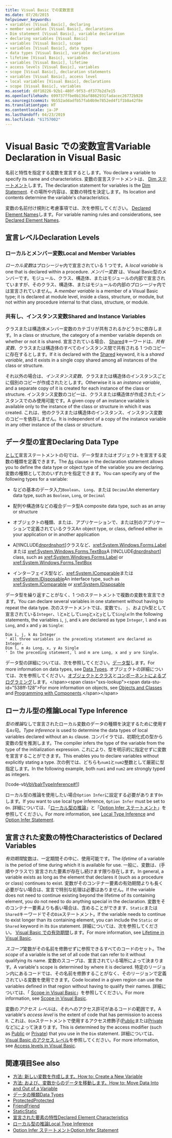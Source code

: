 ```yaml
---
title: Visual Basic での変数宣言
ms.date: 07/20/2015
helpviewer_keywords:
- variables [Visual Basic], declaring
- member variables [Visual Basic], declarations
- Dim statement [Visual Basic], variable declaration
- declaring variables [Visual Basic]
- variables [Visual Basic], scope
- variables [Visual Basic], data types
- data types [Visual Basic], variable declarations
- lifetime [Visual Basic], variables
- variables [Visual Basic], lifetime
- access levels [Visual Basic], variables
- scope [Visual Basic], declaration statements
- variables [Visual Basic], access level
- local variables [Visual Basic], declarations
- scope [Visual Basic], variables
ms.assetid: d8f10226-92b1-480f-9f53-df377b2d7e15
ms.openlocfilehash: 699737ffbe0b136af8862931fadacec26772b928
ms.sourcegitcommit: 9b552addadfb57fab0b9e7852ed4f1f1b8a42f8e
ms.translationtype: HT
ms.contentlocale: ja-JP
ms.lasthandoff: 04/23/2019
ms.locfileid: "61757002"
---
```

# <a name="variable-declaration-in-visual-basic"></a><span data-ttu-id="538ff-102">Visual Basic での変数宣言</span><span class="sxs-lookup"><span data-stu-id="538ff-102">Variable Declaration in Visual Basic</span></span>
<span data-ttu-id="538ff-103">名前と特性を指定する変数を宣言するとします。</span><span class="sxs-lookup"><span data-stu-id="538ff-103">You declare a variable to specify its name and characteristics.</span></span> <span data-ttu-id="538ff-104">変数の宣言ステートメントは、 [Dim ステートメント](../../../../visual-basic/language-reference/statements/dim-statement.md)します。</span><span class="sxs-lookup"><span data-stu-id="538ff-104">The declaration statement for variables is the [Dim Statement](../../../../visual-basic/language-reference/statements/dim-statement.md).</span></span> <span data-ttu-id="538ff-105">その場所や内容は、変数の特性を決定します。</span><span class="sxs-lookup"><span data-stu-id="538ff-105">Its location and contents determine the variable's characteristics.</span></span>  
  
 <span data-ttu-id="538ff-106">変数の名前付け規則と考慮事項では、次を参照してください。 [Declared Element Names](../../../../visual-basic/programming-guide/language-features/declared-elements/declared-element-names.md)します。</span><span class="sxs-lookup"><span data-stu-id="538ff-106">For variable naming rules and considerations, see [Declared Element Names](../../../../visual-basic/programming-guide/language-features/declared-elements/declared-element-names.md).</span></span>  
  
## <a name="declaration-levels"></a><span data-ttu-id="538ff-107">宣言レベル</span><span class="sxs-lookup"><span data-stu-id="538ff-107">Declaration Levels</span></span>  
  
### <a name="local-and-member-variables"></a><span data-ttu-id="538ff-108">ローカルとメンバー変数</span><span class="sxs-lookup"><span data-stu-id="538ff-108">Local and Member Variables</span></span>  
 <span data-ttu-id="538ff-109">*ローカル変数*はプロシージャ内で宣言されている 1 つです。</span><span class="sxs-lookup"><span data-stu-id="538ff-109">A *local variable* is one that is declared within a procedure.</span></span> <span data-ttu-id="538ff-110">*メンバー変数* は、Visual Basic型のメンバーです。モジュール、クラス、構造体、またはモジュールの内部で宣言されていますが、そのクラス、構造体、またはモジュールの内部のプロシージャ内では宣言されていません。</span><span class="sxs-lookup"><span data-stu-id="538ff-110">A *member variable* is a member of a Visual Basic type; it is declared at module level, inside a class, structure, or module, but not within any procedure internal to that class, structure, or module.</span></span>  
  
### <a name="shared-and-instance-variables"></a><span data-ttu-id="538ff-111">共有し、インスタンス変数</span><span class="sxs-lookup"><span data-stu-id="538ff-111">Shared and Instance Variables</span></span>  
 <span data-ttu-id="538ff-112">クラスまたは構造体メンバー変数のカテゴリが共有されるかどうかに依存します。</span><span class="sxs-lookup"><span data-stu-id="538ff-112">In a class or structure, the category of a member variable depends on whether or not it is shared.</span></span> <span data-ttu-id="538ff-113">宣言されている場合、 [Shared](../../../../visual-basic/language-reference/modifiers/shared.md)キーワードは、*共有変数*、クラスまたは構造体のすべてのインスタンス間で共有される 1 つのコピーに存在するとします。</span><span class="sxs-lookup"><span data-stu-id="538ff-113">If it is declared with the [Shared](../../../../visual-basic/language-reference/modifiers/shared.md) keyword, it is a *shared variable*, and it exists in a single copy shared among all instances of the class or structure.</span></span>  
  
 <span data-ttu-id="538ff-114">それ以外の場合は、*インスタンス変数*、クラスまたは構造体のインスタンスごとに個別のコピーが作成されたとします。</span><span class="sxs-lookup"><span data-stu-id="538ff-114">Otherwise it is an *instance variable*, and a separate copy of it is created for each instance of the class or structure.</span></span> <span data-ttu-id="538ff-115">インスタンス変数のコピーは、クラスまたは構造体が作成されたインスタンスでのみ使用可能です。</span><span class="sxs-lookup"><span data-stu-id="538ff-115">A given copy of an instance variable is available only to the instance of the class or structure in which it was created.</span></span> <span data-ttu-id="538ff-116">これは、他のクラスまたは構造体のインスタンス、インスタンス変数のコピーを依存しません。</span><span class="sxs-lookup"><span data-stu-id="538ff-116">It is independent of a copy of the instance variable in any other instance of the class or structure.</span></span>  
  
## <a name="declaring-data-type"></a><span data-ttu-id="538ff-117">データ型の宣言</span><span class="sxs-lookup"><span data-stu-id="538ff-117">Declaring Data Type</span></span>  
 <span data-ttu-id="538ff-118">[として](../../../../visual-basic/language-reference/statements/as-clause.md)宣言ステートメントの句では、データ型またはオブジェクトを宣言する変数の種類を定義できます。</span><span class="sxs-lookup"><span data-stu-id="538ff-118">The [As](../../../../visual-basic/language-reference/statements/as-clause.md) clause in the declaration statement allows you to define the data type or object type of the variable you are declaring.</span></span> <span data-ttu-id="538ff-119">変数の種類として次のいずれかを指定できます。</span><span class="sxs-lookup"><span data-stu-id="538ff-119">You can specify any of the following types for a variable:</span></span>  
  
- <span data-ttu-id="538ff-120">などの基本のデータ入力`Boolean`、 `Long`、または `Decimal`</span><span class="sxs-lookup"><span data-stu-id="538ff-120">An elementary data type, such as `Boolean`, `Long`, or `Decimal`</span></span>  
  
- <span data-ttu-id="538ff-121">配列や構造体などの複合データ型</span><span class="sxs-lookup"><span data-stu-id="538ff-121">A composite data type, such as an array or structure</span></span>  
  
- <span data-ttu-id="538ff-122">オブジェクトの種類、または、アプリケーションで、または別のアプリケーションで定義されているクラス</span><span class="sxs-lookup"><span data-stu-id="538ff-122">An object type, or class, defined either in your application or in another application</span></span>  
  
- <span data-ttu-id="538ff-123">A[!INCLUDE[dnprdnshort](~/includes/dnprdnshort-md.md)]クラスなど、<xref:System.Windows.Forms.Label>または <xref:System.Windows.Forms.TextBox></span><span class="sxs-lookup"><span data-stu-id="538ff-123">A [!INCLUDE[dnprdnshort](~/includes/dnprdnshort-md.md)] class, such as <xref:System.Windows.Forms.Label> or <xref:System.Windows.Forms.TextBox></span></span>  
  
- <span data-ttu-id="538ff-124">インターフェイス型など、<xref:System.IComparable>または <xref:System.IDisposable></span><span class="sxs-lookup"><span data-stu-id="538ff-124">An interface type, such as <xref:System.IComparable> or <xref:System.IDisposable></span></span>  
  
 <span data-ttu-id="538ff-125">データ型を繰り返すことがなく、1 つのステートメントで複数の変数を宣言できます。</span><span class="sxs-lookup"><span data-stu-id="538ff-125">You can declare several variables in one statement without having to repeat the data type.</span></span> <span data-ttu-id="538ff-126">次のステートメントでは、変数で`i`、 `j`、および`k`型として宣言されている`Integer`、`l`と`m`として`Long`と`x`と`y`として`Single`:</span><span class="sxs-lookup"><span data-stu-id="538ff-126">In the following statements, the variables `i`, `j`, and `k` are declared as type `Integer`, `l` and `m` as `Long`, and `x` and `y` as `Single`:</span></span>  
  
```  
Dim i, j, k As Integer  
' All three variables in the preceding statement are declared as Integer.  
Dim l, m As Long, x, y As Single  
' In the preceding statement, l and m are Long, x and y are Single.  
```  
  
 <span data-ttu-id="538ff-127">データ型の詳細については、次を参照してください。[データ型](../../../../visual-basic/programming-guide/language-features/data-types/index.md)します。</span><span class="sxs-lookup"><span data-stu-id="538ff-127">For more information on data types, see [Data Types](../../../../visual-basic/programming-guide/language-features/data-types/index.md).</span></span> <span data-ttu-id="538ff-128">オブジェクトの詳細については、次を参照してください。[オブジェクトとクラス](../../../../visual-basic/programming-guide/language-features/objects-and-classes/index.md)と[コンポーネントによるプログラミング](https://docs.microsoft.com/previous-versions/visualstudio/visual-studio-2013/0ffkdtkf(v=vs.120))します。</span><span class="sxs-lookup"><span data-stu-id="538ff-128">For more information on objects, see [Objects and Classes](../../../../visual-basic/programming-guide/language-features/objects-and-classes/index.md) and [Programming with Components](https://docs.microsoft.com/previous-versions/visualstudio/visual-studio-2013/0ffkdtkf(v=vs.120)).</span></span>  
  
## <a name="local-type-inference"></a><span data-ttu-id="538ff-129">ローカル型の推論</span><span class="sxs-lookup"><span data-stu-id="538ff-129">Local Type Inference</span></span>  
 <span data-ttu-id="538ff-130">*型の推論*なしで宣言されたローカル変数のデータの種類を決定するために使用する`As`句。</span><span class="sxs-lookup"><span data-stu-id="538ff-130">*Type inference* is used to determine the data types of local variables declared without an `As` clause.</span></span> <span data-ttu-id="538ff-131">コンパイラでは、初期化式の型から変数の型を推測します。</span><span class="sxs-lookup"><span data-stu-id="538ff-131">The compiler infers the type of the variable from the type of the initialization expression.</span></span> <span data-ttu-id="538ff-132">これにより、型を明示的に指定せずに変数を宣言することができます。</span><span class="sxs-lookup"><span data-stu-id="538ff-132">This enables you to declare variables without explicitly stating a type.</span></span> <span data-ttu-id="538ff-133">次の例では、どちらも`num1`と`num2`整数として厳密に型指定します。</span><span class="sxs-lookup"><span data-stu-id="538ff-133">In the following example, both `num1` and `num2` are strongly typed as integers.</span></span>  
  
 [!code-vb[VbVbalrTypeInference#1](~/samples/snippets/visualbasic/VS_Snippets_VBCSharp/VbVbalrTypeInference/VB/Class1.vb#1)]  
  
 <span data-ttu-id="538ff-134">ローカル型の推論を使用したい場合`Option Infer`に設定する必要があります`On`します。</span><span class="sxs-lookup"><span data-stu-id="538ff-134">If you want to use local type inference, `Option Infer` must be set to `On`.</span></span> <span data-ttu-id="538ff-135">詳細については、「[ローカル型の推論](../../../../visual-basic/programming-guide/language-features/variables/local-type-inference.md)」と「[Option Infer ステートメント](../../../../visual-basic/language-reference/statements/option-infer-statement.md)」を参照してください。</span><span class="sxs-lookup"><span data-stu-id="538ff-135">For more information, see [Local Type Inference](../../../../visual-basic/programming-guide/language-features/variables/local-type-inference.md) and [Option Infer Statement](../../../../visual-basic/language-reference/statements/option-infer-statement.md).</span></span>  
  
## <a name="characteristics-of-declared-variables"></a><span data-ttu-id="538ff-136">宣言された変数の特性</span><span class="sxs-lookup"><span data-stu-id="538ff-136">Characteristics of Declared Variables</span></span>  
 <span data-ttu-id="538ff-137">*有効期間*変数は、一定期間その中に、使用可能です。</span><span class="sxs-lookup"><span data-stu-id="538ff-137">The *lifetime* of a variable is the period of time during which it is available for use.</span></span> <span data-ttu-id="538ff-138">一般に、変数は、(手順やクラスで) 宣言された要素が存在し続けます限り存在します。</span><span class="sxs-lookup"><span data-stu-id="538ff-138">In general, a variable exists as long as the element that declares it (such as a procedure or class) continues to exist.</span></span> <span data-ttu-id="538ff-139">変数がそのコンテナー要素の有効期間よりも長く必要がない場合は、宣言で特別な処理は必要はありません。</span><span class="sxs-lookup"><span data-stu-id="538ff-139">If the variable does not need to continue existing beyond the lifetime of its containing element, you do not need to do anything special in the declaration.</span></span> <span data-ttu-id="538ff-140">変数をそのコンテナー要素よりも長い場合は、含めることができます、`Static`または`Shared`キーワードでその`Dim`ステートメント。</span><span class="sxs-lookup"><span data-stu-id="538ff-140">If the variable needs to continue to exist longer than its containing element, you can include the `Static` or `Shared` keyword in its `Dim` statement.</span></span> <span data-ttu-id="538ff-141">詳細については、次を参照してください。 [Visual Basic での有効期間](../../../../visual-basic/programming-guide/language-features/declared-elements/lifetime.md)します。</span><span class="sxs-lookup"><span data-stu-id="538ff-141">For more information, see [Lifetime in Visual Basic](../../../../visual-basic/programming-guide/language-features/declared-elements/lifetime.md).</span></span>  
  
 <span data-ttu-id="538ff-142">*スコープ*変数がその名前を修飾せずに参照できるすべてのコードのセット。</span><span class="sxs-lookup"><span data-stu-id="538ff-142">The *scope* of a variable is the set of all code that can refer to it without qualifying its name.</span></span> <span data-ttu-id="538ff-143">変数のスコープは、宣言されている場所によって決まります。</span><span class="sxs-lookup"><span data-stu-id="538ff-143">A variable's scope is determined by where it is declared.</span></span> <span data-ttu-id="538ff-144">特定のリージョン内にあるコードでは、その名前を修飾することがなく、そのリージョンで定義されている変数を使用できます。</span><span class="sxs-lookup"><span data-stu-id="538ff-144">Code located in a given region can use the variables defined in that region without having to qualify their names.</span></span> <span data-ttu-id="538ff-145">詳細については、「 [Scope in Visual Basic](../../../../visual-basic/programming-guide/language-features/declared-elements/scope.md)」を参照してください。</span><span class="sxs-lookup"><span data-stu-id="538ff-145">For more information, see [Scope in Visual Basic](../../../../visual-basic/programming-guide/language-features/declared-elements/scope.md).</span></span>  
  
 <span data-ttu-id="538ff-146">変数の*アクセス レベル*は、それへのアクセス許可があるコードの範囲です。</span><span class="sxs-lookup"><span data-stu-id="538ff-146">A variable's *access level* is the extent of code that has permission to access it.</span></span> <span data-ttu-id="538ff-147">これは、`Dim`ステートメントで使用するアクセス修飾子([Public](../../../../visual-basic/language-reference/modifiers/public.md)または[Private](../../../../visual-basic/language-reference/modifiers/private.md)など)によって決まります。</span><span class="sxs-lookup"><span data-stu-id="538ff-147">This is determined by the access modifier (such as [Public](../../../../visual-basic/language-reference/modifiers/public.md) or [Private](../../../../visual-basic/language-reference/modifiers/private.md)) that you use in the `Dim` statement.</span></span> <span data-ttu-id="538ff-148">詳細については、[ Visual Basic のアクセス レベル](../../../../visual-basic/programming-guide/language-features/declared-elements/access-levels.md)を参照してください。</span><span class="sxs-lookup"><span data-stu-id="538ff-148">For more information, see [Access levels in Visual Basic](../../../../visual-basic/programming-guide/language-features/declared-elements/access-levels.md).</span></span>  
  
## <a name="see-also"></a><span data-ttu-id="538ff-149">関連項目</span><span class="sxs-lookup"><span data-stu-id="538ff-149">See also</span></span>

- [<span data-ttu-id="538ff-150">方法: 新しい変数を作成します。</span><span class="sxs-lookup"><span data-stu-id="538ff-150">How to: Create a New Variable</span></span>](../../../../visual-basic/programming-guide/language-features/variables/how-to-create-a-new-variable.md)
- [<span data-ttu-id="538ff-151">方法: および、変数からのデータを移動します。</span><span class="sxs-lookup"><span data-stu-id="538ff-151">How to: Move Data Into and Out of a Variable</span></span>](../../../../visual-basic/programming-guide/language-features/variables/how-to-move-data-into-and-out-of-a-variable.md)
- [<span data-ttu-id="538ff-152">データの種類</span><span class="sxs-lookup"><span data-stu-id="538ff-152">Data Types</span></span>](../../../../visual-basic/language-reference/data-types/index.md)
- [<span data-ttu-id="538ff-153">Protected</span><span class="sxs-lookup"><span data-stu-id="538ff-153">Protected</span></span>](../../../../visual-basic/language-reference/modifiers/protected.md)
- [<span data-ttu-id="538ff-154">Friend</span><span class="sxs-lookup"><span data-stu-id="538ff-154">Friend</span></span>](../../../../visual-basic/language-reference/modifiers/friend.md)
- [<span data-ttu-id="538ff-155">Static</span><span class="sxs-lookup"><span data-stu-id="538ff-155">Static</span></span>](../../../../visual-basic/language-reference/modifiers/static.md)
- [<span data-ttu-id="538ff-156">宣言された要素の特性</span><span class="sxs-lookup"><span data-stu-id="538ff-156">Declared Element Characteristics</span></span>](../../../../visual-basic/programming-guide/language-features/declared-elements/declared-element-characteristics.md)
- [<span data-ttu-id="538ff-157">ローカル型の推論</span><span class="sxs-lookup"><span data-stu-id="538ff-157">Local Type Inference</span></span>](../../../../visual-basic/programming-guide/language-features/variables/local-type-inference.md)
- [<span data-ttu-id="538ff-158">Option Infer ステートメント</span><span class="sxs-lookup"><span data-stu-id="538ff-158">Option Infer Statement</span></span>](../../../../visual-basic/language-reference/statements/option-infer-statement.md)
